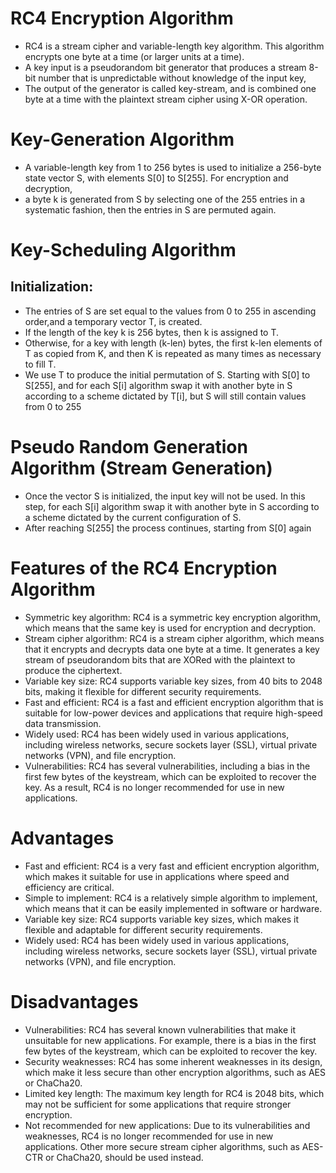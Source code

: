 #   RC4 Encryption Algorithm

- RC4 is a stream cipher and variable-length key algorithm. This algorithm encrypts one byte at a time (or larger units at a time). 
- A key input is a pseudorandom bit generator that produces a stream 8-bit number that is unpredictable without knowledge of the input key, 
- The output of the generator is called key-stream, and is combined one byte at a time with the plaintext stream cipher using X-OR operation.

#   Key-Generation Algorithm
- A variable-length key from 1 to 256 bytes is used to initialize a 256-byte state vector S, with elements S[0] to S[255]. For encryption and decryption,
- a byte k is generated from S by selecting one of the 255 entries in a systematic fashion, then the entries in S are permuted again.

#   Key-Scheduling Algorithm
##  Initialization:
- The entries of S are set equal to the values from 0 to 255 in ascending order,and a temporary vector T, is created.
- If the length of the key k is 256 bytes, then k is assigned to T.
- Otherwise, for a key with length (k-len) bytes, the first k-len elements of T as copied from K, and then K is repeated as many times as necessary to fill T.
- We use T to produce the initial permutation of S. Starting with S[0] to S[255], and for each S[i] algorithm swap it with another byte in S according to a scheme dictated by T[i], but S will still contain values from 0 to 255

#   Pseudo Random Generation Algorithm (Stream Generation)
- Once the vector S is initialized, the input key will not be used. In this step, for each S[i] algorithm swap it with another byte in S according to a scheme dictated by the current configuration of S.
- After reaching S[255] the process continues, starting from S[0] again

#   Features of the RC4 Encryption Algorithm
- Symmetric key algorithm: RC4 is a symmetric key encryption algorithm, which means that the same key is used for encryption and decryption.
- Stream cipher algorithm: RC4 is a stream cipher algorithm, which means that it encrypts and decrypts data one byte at a time. It generates a key stream of pseudorandom bits that are XORed with the plaintext to produce the ciphertext.
- Variable key size: RC4 supports variable key sizes, from 40 bits to 2048 bits, making it flexible for different security requirements.
- Fast and efficient: RC4 is a fast and efficient encryption algorithm that is suitable for low-power devices and applications that require high-speed data transmission.
- Widely used: RC4 has been widely used in various applications, including wireless networks, secure sockets layer (SSL), virtual private networks (VPN), and file encryption.
- Vulnerabilities: RC4 has several vulnerabilities, including a bias in the first few bytes of the keystream, which can be exploited to recover the key. As a result, RC4 is no longer recommended for use in new applications.

#   Advantages
- Fast and efficient: RC4 is a very fast and efficient encryption algorithm, which makes it suitable for use in applications where speed and efficiency are critical.
- Simple to implement: RC4 is a relatively simple algorithm to implement, which means that it can be easily implemented in software or hardware.
- Variable key size: RC4 supports variable key sizes, which makes it flexible and adaptable for different security requirements.
- Widely used: RC4 has been widely used in various applications, including wireless networks, secure sockets layer (SSL), virtual private networks (VPN), and file encryption.

#   Disadvantages
- Vulnerabilities: RC4 has several known vulnerabilities that make it unsuitable for new applications. For example, there is a bias in the first few bytes of the keystream, which can be exploited to recover the key.
- Security weaknesses: RC4 has some inherent weaknesses in its design, which make it less secure than other encryption algorithms, such as AES or ChaCha20.
- Limited key length: The maximum key length for RC4 is 2048 bits, which may not be sufficient for some applications that require stronger encryption.
- Not recommended for new applications: Due to its vulnerabilities and weaknesses, RC4 is no longer recommended for use in new applications. Other more secure stream cipher algorithms, such as AES-CTR or ChaCha20, should be used instead. 
